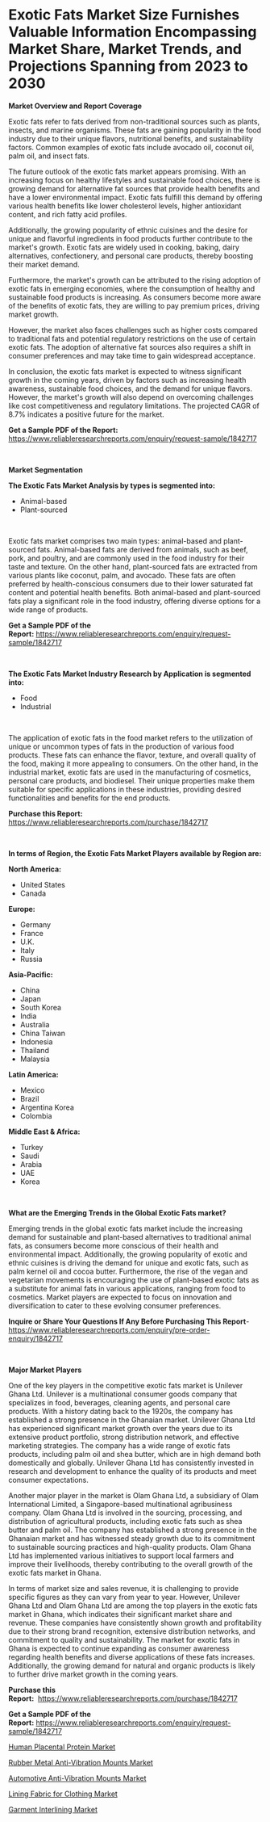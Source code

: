 <p><h1>Exotic Fats Market Size Furnishes Valuable Information Encompassing Market Share, Market Trends, and Projections Spanning from 2023 to 2030</h1></p><p><strong>Market Overview and Report Coverage</strong></p>
<p><p>Exotic fats refer to fats derived from non-traditional sources such as plants, insects, and marine organisms. These fats are gaining popularity in the food industry due to their unique flavors, nutritional benefits, and sustainability factors. Common examples of exotic fats include avocado oil, coconut oil, palm oil, and insect fats.</p><p>The future outlook of the exotic fats market appears promising. With an increasing focus on healthy lifestyles and sustainable food choices, there is growing demand for alternative fat sources that provide health benefits and have a lower environmental impact. Exotic fats fulfill this demand by offering various health benefits like lower cholesterol levels, higher antioxidant content, and rich fatty acid profiles.</p><p>Additionally, the growing popularity of ethnic cuisines and the desire for unique and flavorful ingredients in food products further contribute to the market's growth. Exotic fats are widely used in cooking, baking, dairy alternatives, confectionery, and personal care products, thereby boosting their market demand.</p><p>Furthermore, the market's growth can be attributed to the rising adoption of exotic fats in emerging economies, where the consumption of healthy and sustainable food products is increasing. As consumers become more aware of the benefits of exotic fats, they are willing to pay premium prices, driving market growth.</p><p>However, the market also faces challenges such as higher costs compared to traditional fats and potential regulatory restrictions on the use of certain exotic fats. The adoption of alternative fat sources also requires a shift in consumer preferences and may take time to gain widespread acceptance.</p><p>In conclusion, the exotic fats market is expected to witness significant growth in the coming years, driven by factors such as increasing health awareness, sustainable food choices, and the demand for unique flavors. However, the market's growth will also depend on overcoming challenges like cost competitiveness and regulatory limitations. The projected CAGR of 8.7% indicates a positive future for the market.</p></p>
<p><strong>Get a Sample PDF of the Report:</strong> <a href="https://www.reliableresearchreports.com/enquiry/request-sample/1842717">https://www.reliableresearchreports.com/enquiry/request-sample/1842717</a></p>
<p>&nbsp;</p>
<p><strong>Market Segmentation</strong></p>
<p><strong>The Exotic Fats Market Analysis by types is segmented into:</strong></p>
<p><ul><li>Animal-based</li><li>Plant-sourced</li></ul></p>
<p>&nbsp;</p>
<p><p>Exotic fats market comprises two main types: animal-based and plant-sourced fats. Animal-based fats are derived from animals, such as beef, pork, and poultry, and are commonly used in the food industry for their taste and texture. On the other hand, plant-sourced fats are extracted from various plants like coconut, palm, and avocado. These fats are often preferred by health-conscious consumers due to their lower saturated fat content and potential health benefits. Both animal-based and plant-sourced fats play a significant role in the food industry, offering diverse options for a wide range of products.</p></p>
<p><strong>Get a Sample PDF of the Report:</strong>&nbsp;<a href="https://www.reliableresearchreports.com/enquiry/request-sample/1842717">https://www.reliableresearchreports.com/enquiry/request-sample/1842717</a></p>
<p>&nbsp;</p>
<p><strong>The Exotic Fats Market Industry Research by Application is segmented into:</strong></p>
<p><ul><li>Food</li><li>Industrial</li></ul></p>
<p>&nbsp;</p>
<p><p>The application of exotic fats in the food market refers to the utilization of unique or uncommon types of fats in the production of various food products. These fats can enhance the flavor, texture, and overall quality of the food, making it more appealing to consumers. On the other hand, in the industrial market, exotic fats are used in the manufacturing of cosmetics, personal care products, and biodiesel. Their unique properties make them suitable for specific applications in these industries, providing desired functionalities and benefits for the end products.</p></p>
<p><strong>Purchase this Report:</strong>&nbsp; <a href="https://www.reliableresearchreports.com/purchase/1842717">https://www.reliableresearchreports.com/purchase/1842717</a></p>
<p>&nbsp;</p>
<p><strong>In terms of Region, the Exotic Fats Market Players available by Region are:</strong></p>
<p>
    <p> <strong> North America: </strong>
        <ul>
            <li>United States</li>
            <li>Canada</li>
        </ul>
        </p> 
    <p> <strong> Europe: </strong>
        <ul>
            <li>Germany</li>
            <li>France</li>
            <li>U.K.</li>
            <li>Italy</li>
            <li>Russia</li>
        </ul>
        </p> 
    <p> <strong> Asia-Pacific: </strong>
        <ul>
            <li>China</li>
            <li>Japan</li>
            <li>South Korea</li>
            <li>India</li>
            <li>Australia</li>
            <li>China Taiwan</li>
            <li>Indonesia</li>
            <li>Thailand</li>
            <li>Malaysia</li>
        </ul>
        </p> 
    <p> <strong> Latin America: </strong>
        <ul>
            <li>Mexico</li>
            <li>Brazil</li>
            <li>Argentina Korea</li>
            <li>Colombia</li>
        </ul>
        </p> 
    <p> <strong> Middle East & Africa: </strong>
        <ul>
            <li>Turkey</li>
            <li>Saudi</li>
            <li>Arabia</li>
            <li>UAE</li>
            <li>Korea</li>
        </ul>
    </p>
    </p>
<p>&nbsp;</p>
<p><strong>What are the Emerging Trends in the Global Exotic Fats market?</strong></p>
<p><p>Emerging trends in the global exotic fats market include the increasing demand for sustainable and plant-based alternatives to traditional animal fats, as consumers become more conscious of their health and environmental impact. Additionally, the growing popularity of exotic and ethnic cuisines is driving the demand for unique and exotic fats, such as palm kernel oil and cocoa butter. Furthermore, the rise of the vegan and vegetarian movements is encouraging the use of plant-based exotic fats as a substitute for animal fats in various applications, ranging from food to cosmetics. Market players are expected to focus on innovation and diversification to cater to these evolving consumer preferences.</p></p>
<p><strong>Inquire or Share Your Questions If Any Before Purchasing This Report</strong>- <a href="https://www.reliableresearchreports.com/enquiry/pre-order-enquiry/1842717">https://www.reliableresearchreports.com/enquiry/pre-order-enquiry/1842717</a></p>
<p>&nbsp;</p>
<p><strong>Major Market Players</strong></p>
<p><p>One of the key players in the competitive exotic fats market is Unilever Ghana Ltd. Unilever is a multinational consumer goods company that specializes in food, beverages, cleaning agents, and personal care products. With a history dating back to the 1920s, the company has established a strong presence in the Ghanaian market. Unilever Ghana Ltd has experienced significant market growth over the years due to its extensive product portfolio, strong distribution network, and effective marketing strategies. The company has a wide range of exotic fats products, including palm oil and shea butter, which are in high demand both domestically and globally. Unilever Ghana Ltd has consistently invested in research and development to enhance the quality of its products and meet consumer expectations.</p><p>Another major player in the market is Olam Ghana Ltd, a subsidiary of Olam International Limited, a Singapore-based multinational agribusiness company. Olam Ghana Ltd is involved in the sourcing, processing, and distribution of agricultural products, including exotic fats such as shea butter and palm oil. The company has established a strong presence in the Ghanaian market and has witnessed steady growth due to its commitment to sustainable sourcing practices and high-quality products. Olam Ghana Ltd has implemented various initiatives to support local farmers and improve their livelihoods, thereby contributing to the overall growth of the exotic fats market in Ghana.</p><p>In terms of market size and sales revenue, it is challenging to provide specific figures as they can vary from year to year. However, Unilever Ghana Ltd and Olam Ghana Ltd are among the top players in the exotic fats market in Ghana, which indicates their significant market share and revenue. These companies have consistently shown growth and profitability due to their strong brand recognition, extensive distribution networks, and commitment to quality and sustainability. The market for exotic fats in Ghana is expected to continue expanding as consumer awareness regarding health benefits and diverse applications of these fats increases. Additionally, the growing demand for natural and organic products is likely to further drive market growth in the coming years.</p></p>
<p><strong>Purchase this Report:</strong>&nbsp;&nbsp;<a href="https://www.reliableresearchreports.com/purchase/1842717">https://www.reliableresearchreports.com/purchase/1842717</a></p>
<p></p>
<p><strong>Get a Sample PDF of the Report:</strong>&nbsp;<a href="https://www.reliableresearchreports.com/enquiry/request-sample/1842717">https://www.reliableresearchreports.com/enquiry/request-sample/1842717</a></p>
<p><p><a href="https://github.com/sndrkn/Market-Research-Report-List-1/blob/main/human-placental-protein-market.md">Human Placental Protein Market</a></p><p><a href="https://medium.com/@dariodooley/rubber-metal-anti-vibration-mounts-market-insight-market-trends-growth-forecasted-from-2023-to-aa50263b0b07">Rubber Metal Anti-Vibration Mounts Market</a></p><p><a href="https://medium.com/@drakecorwin2023/automotive-anti-vibration-mounts-market-size-reveals-the-best-marketing-channels-in-global-industry-ff077ec8ad58">Automotive Anti-Vibration Mounts Market</a></p><p><a href="https://www.linkedin.com/pulse/lining-fabric-clothing-market-size-2023-2030-global/">Lining Fabric for Clothing Market</a></p><p><a href="https://www.linkedin.com/pulse/garment-interlining-market-research-report-unlocks-analysis/">Garment Interlining Market</a></p></p>